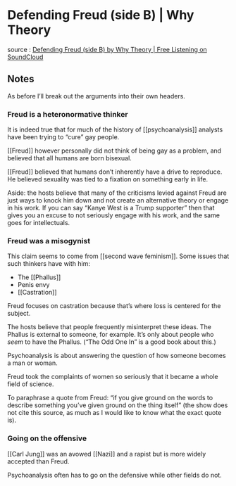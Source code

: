 # Defending Freud (side B) | Why Theory

source
: [Defending Freud (side B) by Why Theory | Free Listening on SoundCloud](https://soundcloud.com/whytheory/freuddefenseb-11619-1030-pm)


<a id="orgc23d8ac"></a>

## Notes

As before I&rsquo;ll break out the arguments into their own headers.


<a id="org7b25716"></a>

### Freud is a heteronormative thinker

It is indeed true that for much of the history of [[psychoanalysis]] analysts have been trying to &ldquo;cure&rdquo; gay people.

[[Freud]] however personally did not think of being gay as a problem, and believed that all humans are born bisexual.

[[Freud]] believed that humans don&rsquo;t inherently have a drive to reproduce. He believed sexuality was tied to a fixation on something early in life.

Aside: the hosts believe that many of the criticisms levied against Freud are just ways to knock him down and not create an alternative theory or engage in his work. If you can say &ldquo;Kanye West is a Trump supporter&rdquo; then that gives you an excuse to not seriously engage with his work, and the same goes for intellectuals.


<a id="org2366674"></a>

### Freud was a misogynist

This claim seems to come from [[second wave feminism]]. Some issues that such thinkers have with him:

-   The [[Phallus]]
-   Penis envy
-   [[Castration]]

Freud focuses on castration because that&rsquo;s where loss is centered for the subject.

The hosts believe that people frequently misinterpret these ideas. The Phallus is external to someone, for example. It&rsquo;s only about people who _seem_ to have the Phallus. (&ldquo;The Odd One In&rdquo; is a good book about this.)

Psychoanalysis is about answering the question of how someone becomes a man or woman.

Freud took the complaints of women so seriously that it became a whole field of science.

To paraphrase a quote from Freud: &ldquo;if you give ground on the words to describe something you&rsquo;ve given ground on the thing itself&rdquo; (the show does not cite this source, as much as I would like to know what the exact quote is).


<a id="org45f1326"></a>

### Going on the offensive

[[Carl Jung]] was an avowed [[Nazi]] and a rapist but is more widely accepted than Freud.

Psychoanalysis often has to go on the defensive while other fields do not.
